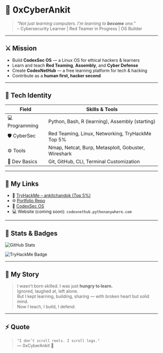 # 🧠 0xCyberAnkit

> _"Not just learning computers. I'm learning to **become** one."_  
> – Cybersecurity Learner | Red Teamer in Progress | OS Builder

---

## ⚔️ Mission

- Build **CodexSec OS** — a Linux OS for ethical hackers & learners
- Learn and teach **Red Teaming**, **Assembly**, and **Cyber Defense**
- Create **CodexNetHub** — a free learning platform for tech & hacking
- Contribute as a **human first, hacker second**

---

## 🧠 Tech Identity

| Field       | Skills & Tools |
|-------------|----------------|
| 💻 Programming | Python, Bash, R (learning), Assembly (starting) |
| 🛡️ CyberSec    | Red Teaming, Linux, Networking, TryHackMe Top 5% |
| ⚙️ Tools       | Nmap, Netcat, Burp, Metasploit, Gobuster, Wireshark |
| 🧰 Dev Basics  | Git, GitHub, CLI, Terminal Customization |

---

## 🔗 My Links

- 🔐 [TryHackMe – ankitchandok (Top 5%)](https://tryhackme.com/p/ankitchandok)
- 🌐 [Portfolio Repo](https://github.com/0xCyberAnkit/portfolio)
- 🧠 [CodexSec OS](https://github.com/0xCyberAnkit/CodexSec-OS)
- 💻 Website (coming soon): `codexnethub.pythonanywhere.com`

---

## 🧩 Stats & Badges

![GitHub Stats](https://github-readme-stats.vercel.app/api?username=0xCyberAnkit&show_icons=true&theme=tokyonight)

![TryHackMe Badge](https://tryhackme-badges.s3.amazonaws.com/ankitchandok.png)

---

## 🧵 My Story

> I wasn't born skilled. I was just **hungry to learn.**  
> Ignored, laughed at, left alone.  
> But I kept learning, building, sharing — with broken heart but solid mind.  
> Now I teach, I build, I defend.

---

## ⚡ Quote

> `"I don’t scroll reels. I scroll logs."`  
> — 0xCyberAnkit 🖤
